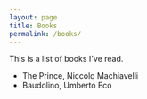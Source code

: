 ```yaml
---
layout: page
title: Books
permalink: /books/
---
```

 
 This is a list of books I've read. 
 - The Prince, Niccolo Machiavelli
 - Baudolino, Umberto Eco
